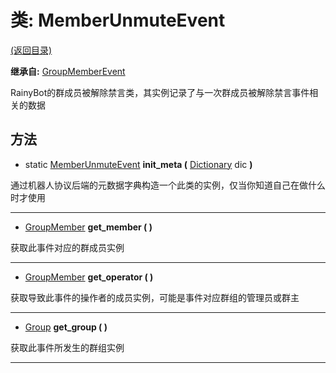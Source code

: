 # 类: MemberUnmuteEvent

[(返回目录)](./)

**继承自:** [GroupMemberEvent](groupmemberevent.md)

RainyBot的群成员被解除禁言类，其实例记录了与一次群成员被解除禁言事件相关的数据

## 方法

* static [MemberUnmuteEvent](memberunmuteevent.md) **init\_meta (** [Dictionary](https://docs.godotengine.org/en/latest/classes/class\_dictionary.html) dic **)**

通过机器人协议后端的元数据字典构造一个此类的实例，仅当你知道自己在做什么时才使用

***

* [GroupMember](groupmember.md) **get\_member ( )**

获取此事件对应的群成员实例

***

* [GroupMember](groupmember.md) **get\_operator ( )**

获取导致此事件的操作者的成员实例，可能是事件对应群组的管理员或群主

***

* [Group](group.md) **get\_group ( )**

获取此事件所发生的群组实例

***
